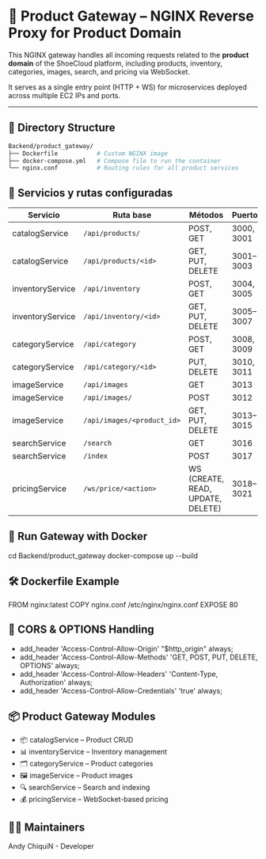 # 🚪 Product Gateway – NGINX Reverse Proxy for Product Domain

This NGINX gateway handles all incoming requests related to the **product domain** of the ShoeCloud platform, including products, inventory, categories, images, search, and pricing via WebSocket.

It serves as a single entry point (HTTP + WS) for microservices deployed across multiple EC2 IPs and ports.

---

## 📁 Directory Structure

```bash
Backend/product_gateway/
├── Dockerfile           # Custom NGINX image
├── docker-compose.yml   # Compose file to run the container
└── nginx.conf           # Routing rules for all product services

```
## 🔧 Servicios y rutas configuradas
| Servicio         | Ruta base                  | Métodos                           | Puerto(s)  | Tipo      |
| ---------------- | -------------------------- | --------------------------------- | ---------- | --------- |
| catalogService   | `/api/products/`           | POST, GET                         | 3000, 3001 | REST      |
| catalogService   | `/api/products/<id>`       | GET, PUT, DELETE                  | 3001–3003  | REST      |
| inventoryService | `/api/inventory`           | POST, GET                         | 3004, 3005 | REST      |
| inventoryService | `/api/inventory/<id>`      | GET, PUT, DELETE                  | 3005–3007  | REST      |
| categoryService  | `/api/category`            | POST, GET                         | 3008, 3009 | REST      |
| categoryService  | `/api/category/<id>`       | PUT, DELETE                       | 3010, 3011 | REST      |
| imageService     | `/api/images`              | GET                               | 3013       | REST      |
| imageService     | `/api/images/`             | POST                              | 3012       | REST      |
| imageService     | `/api/images/<product_id>` | GET, PUT, DELETE                  | 3013–3015  | REST      |
| searchService    | `/search`                  | GET                               | 3016       | REST      |
| searchService    | `/index`                   | POST                              | 3017       | REST      |
| pricingService   | `/ws/price/<action>`       | WS (CREATE, READ, UPDATE, DELETE) | 3018–3021  | WebSocket |

## 🐳 Run Gateway with Docker
cd Backend/product_gateway
docker-compose up --build

## 🛠 Dockerfile Example
FROM nginx:latest
COPY nginx.conf /etc/nginx/nginx.conf
EXPOSE 80

## 🔐 CORS & OPTIONS Handling
- add_header 'Access-Control-Allow-Origin' "$http_origin" always;
- add_header 'Access-Control-Allow-Methods' 'GET, POST, PUT, DELETE, OPTIONS' always;
- add_header 'Access-Control-Allow-Headers' 'Content-Type, Authorization' always;
- add_header 'Access-Control-Allow-Credentials' 'true' always;

## 📦 Product Gateway Modules
- 📦 catalogService – Product CRUD
- 📊 inventoryService – Inventory management
- 🗂 categoryService – Product categories
- 🖼 imageService – Product images
- 🔍 searchService – Search and indexing
- 💰 pricingService – WebSocket-based pricing

## 👨‍💻 Maintainers
Andy ChiquiN - Developer

